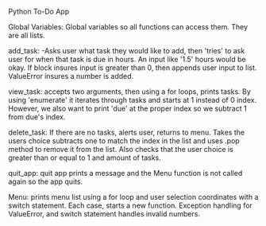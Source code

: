 Python To-Do App

Global Variables:
Global variables so all functions can access them. They are all lists.

add_task:
-Asks user what task they would like to add, then 'tries' to ask user for when that task is due in hours. An input like '1.5' hours would be okay. If block insures input is greater than 0, then appends user input to list. ValueError insures a number is added.

view_task:
accepts two arguments, then using a for loops, prints tasks. By using 'enumerate' it iterates through tasks and starts at 1 instead of 0 index. However, we also want to print 'due' at the proper index so we subtract 1 from due's index.

delete_task:
If there are no tasks, alerts user, returns to menu. Takes the users choice subtracts one to match the index in the list and uses .pop method to remove it from the list. Also checks that the user choice is greater than or equal to 1 and amount of tasks.

quit_app:
quit app prints a message and the Menu function is not called again so the app quits.

Menu:
prints menu list using a for loop and user selection coordinates with a switch statement. Each case, starts a new function. Exception handling for ValueError, and switch statement handles invalid numbers.
